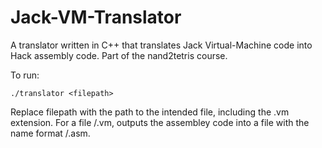# Jack-VM-Translator

A translator written in C++ that translates Jack Virtual-Machine code into Hack assembly code. Part of the nand2tetris course.

To run:

```
./translator <filepath>
```

Replace filepath with the path to the intended file, including the .vm extension. For a file <folderpath>/<filename>.vm, outputs the assembley code into a file with the name format <folderpath>/<filename>.asm.